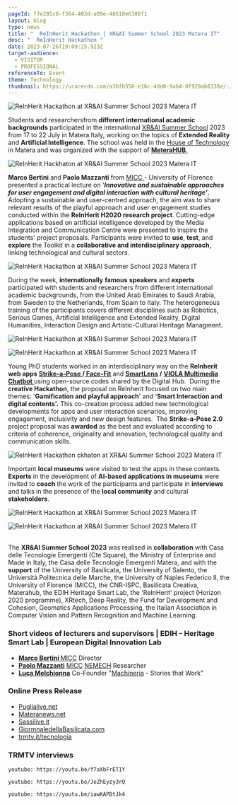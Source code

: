 ```yaml
---
pageId: f7e285c0-f364-403d-a09e-48618e6380f1
layout: blog
type: news
title: "  ReInHerit Hackathon | XR&AI Summer School 2023 Matera IT"
desc: "  ReInHerit Hackathon "
date: 2023-07-26T19:09:25.923Z
target-audience:
  - VISITOR
  - PROFESSIONAL
referenceTo: Event
theme: Technology
thumbnail: https://ucarecdn.com/a36fb556-e16c-4dd0-9ab4-0f929ab8338e/-/crop/384x448/0,2/-/preview/
---
```

![  ReInHerit Hackathon at XR&AI Summer School 2023 Matera IT](https://ucarecdn.com/2f3a386e-0b25-4204-bd20-626c94a89bd2/ "  ReInHerit Hackathon at XR&AI Summer School 2023 Matera IT")

Students and researchersfrom **different international academic backgrounds** participated in the international [XR&AI Summer School](https://xrsalento.it/xrai-summer-school-2023/) 2023 from 17 to 22 July in Matera Italy, working on the topics of **Extended Reality** and **Artificial Intelligence**. The school was held in the [House of Technology](https://ctematera.it) in Matera and was organized with the support of [**MeteraHUB**.](https://www.materahub.com)

![  ReInHerit Hackhaton at XR&AI Summer School 2023 Matera IT](https://ucarecdn.com/5445719d-8f27-4f79-858a-8e1a5d0f4f1d/ "  ReInHerit Hackhaton at XR&AI Summer School 2023 Matera IT")

**Marco Bertini** and **Paolo Mazzanti** from [MICC ](http://www.micc.unifi.it)- University of Florence presented a practical lecture on '***Innovative and sustainable approaches for user engagement and digital interaction with cultural heritage'*.** Adopting a sustainable and user-centred approach, the aim was to share relevant results of the playful approach and user engagement studies conducted within the **ReInHerit H2020 research project**. Cutting-edge applications based on artificial intelligence developed by the Media Integration and Communication Centre were presented to inspire the students' project proposals. Participants were invited to **use**, **test**, and **explore** the Toolkit in a **collaborative and interdisciplinary approach,** linking technological and cultural sectors.

![  ReInHerit Hackathon at XR&AI Summer School 2023 Matera IT](https://ucarecdn.com/52002673-3b44-4399-ae73-208557d670dd/ "  ReInHerit Hackathon at XR&AI Summer School 2023 Matera IT")

During the week, **internationally** **famous** **speakers** and **experts** participated with students and researchers from different international academic backgrounds, from the United Arab Emirates to Saudi Arabia, from Sweden to the Netherlands, from Spain to Italy. The heterogeneous training of the participants covers different disciplines such as Robotics, Serious Games, Artificial Intelligence and Extended Reality, Digital Humanities, Interaction Design and Artistic-Cultural Heritage Managment.

![  ReInHerit Hackathon at XR&AI Summer School 2023 Matera IT](https://ucarecdn.com/3ae68181-f9f9-456c-87a4-72e632bcc9f8/ "  ReInHerit Hackathon at XR&AI Summer School 2023 Matera IT")

![  ReInHerit Hackathon at XR&AI Summer School 2023 Matera IT](https://ucarecdn.com/f342c38d-9707-4d39-a55b-9373a0225824/ "  ReInHerit Hackathon at XR&AI Summer School 2023 Matera IT")

Young PhD students worked in an interdisciplinary way on the **ReInherit web apps** **[Strike-a-Pose ](https://reinherit-hub.eu/tools/apps/de7756ad-67f6-4b6d-823e-0ce12f3f6c0d)/[ Face-Fit](https://reinherit-hub.eu/tools/apps/051e7d78-de61-4e04-8b05-ab6f7a184153)** and **[SmartLens](https://reinherit-hub.eu/tools/apps/1e20d094-391f-40d4-820f-84423e30cec4) /** [**VIOLA Multimedia Chatbot** ](https://reinherit-hub.eu/tools/apps/543b2b77-35f1-41b5-b06e-3a355f2a1c6b)using open-source codes shared by the Digital Hub.  During the **creative Hackathon**, the proposal on ReInherit focused on two main themes: '**Gamification and playful approach**' and '**Smart Interaction and digital contents'.** This co-creation process added new technological developments for apps and user interaction scenarios, improving engagement, inclusivity and new design features.  The **Strike-a-Pose 2.0** project proposal was **awarded** as the best and evaluated according to criteria of coherence, originality and innovation, technological quality and communication skills.

![  ReInHerit Hackathon ckhaton at XR&AI Summer School 2023 Matera IT](https://ucarecdn.com/ea64b910-8ecc-4563-b5ec-ce40ada3238c/ "  ReInHerit Hackathon at XR&AI Summer School 2023 Matera IT")

Important **local museums** were visited to test the apps in these contexts. **Experts** in the development of **AI-based applications in museums** were invited to **coach** the work of the participants and participate in **interviews** and talks in the presence of the **local community** and cultural **stakeholders**.

![  ReInHerit Hackathon at XR&AI Summer School 2023 Matera IT](https://ucarecdn.com/a7b5af3f-3b2f-4bd8-9713-e2b4006de5f0/ "  ReInHerit Hackathon at XR&AI Summer School 2023 Matera IT")

![  ReInHerit Hackathon at XR&AI Summer School 2023 Matera IT](https://ucarecdn.com/c7f39bc0-fad0-4423-9d0c-8b907b1a6a0e/ "  ReInHerit Hackathon at XR&AI Summer School 2023 Matera IT")

\
The **XR&AI Summer School 2023** was realised in **collaboration** with Casa delle Tecnologie Emergenti (Cte Square), the Ministry of Enterprise and Made in Italy, the Casa delle Tecnologie Emergenti Matera, and with the **support** of the University of Basilicata, the University of Salento, the Università Politecnica delle Marche, the University of Naples Federico II, the University of Florence (MICC), the CNR-ISPC, Basilicata Creativa, Materahub, the EDIH Heritage Smart Lab, the 'ReInHerit' project (Horizon 2020 programme), XRtech, Deep Reality, the Fund for Development and Cohesion, Geomatics Applications Processing, the Italian Association in Computer Vision and Pattern Recognition and Machine Learning.

### Short videos of lecturers and supervisors | EDIH - Heritage Smart Lab | European Digital Innovation Lab

* **[Marco Bertini ](https://fb.watch/m1fi_IuJaJ/)** [MICC](http://www.micc.unifi.it) Director [](https://www.facebook.com/miccunifi?__tn__=-]K)
* **[Paolo Mazzanti](https://fb.watch/m1fnU4hRUN/)** [MICC](http://www.micc.unifi.it)  [NEMECH](http://nemech.unifi.it) Researcher
* **[Luca Melchionna](https://fb.watch/m1WYwW2mCo/)** Co-Founder "[Machineria](https://machineria.it/machineria-stories-that-work) - Stories that Work"

### **Online Press Release**

* [Puglialive.net](https://www.puglialive.net/cte-matera-conclusa-nella-citta-dei-sassi-la-sesta-edizione-di-extended-reality-and-artificial-intelligence-international-summer-school-2023/)
* [Materanews.net](https://www.materanews.net/a-matera-studenti-e-ricercatori-da-tutto-il-mondo-ecco-le-foto/)
* [Sassilive.it](https://www.sassilive.it/economia/lavoro/extended-reality-and-artificial-intelligence-international-summer-school-2023-6-edizione-alla-casa-delle-tecnologie-emergenti-di-matera-report-e-foto/)
* [GiormnaledellaBasilicata.com](https://www.giornaledibasilicata.com/2023/07/alla-cte-matera-si-e-tenuta-la-sesta.html)
* [trmtv.it/tecnologia](https://www.trmtv.it/tecnologia/2023_07_24/386978.html?fbclid=IwAR0bnZPlckDJQ1WRNZtGANgvf3KZo0r8w6IbTs4Njvp3PgpoknN_eIAQqkk) 

### **TRMTV interviews**

`youtube: https://youtu.be/f7aXbFrET1Y`

`youtube: https://youtu.be/JeZhEyzy3rQ`

`youtube: https://youtu.be/iawKAPBtJk4`